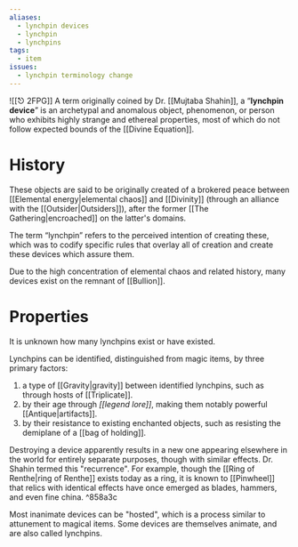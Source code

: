 ```yaml
---
aliases:
  - lynchpin devices
  - lynchpin
  - lynchpins
tags:
  - item
issues:
  - lynchpin terminology change
---
```

![[⎋ 2FPG]]
A term originally coined by Dr. [[Mujtaba Shahin]], a “**lynchpin device**” is an archetypal and anomalous object, phenomenon, or person who exhibits highly strange and ethereal properties, most of which do not follow expected bounds of the [[Divine Equation]].

# History
These objects are said to be originally created of a brokered peace between [[Elemental energy|elemental chaos]] and [[Divinity]] (through an alliance with the [[Outsider|Outsiders]]), after the former [[The Gathering|encroached]] on the latter's domains. 

The term “lynchpin” refers to the perceived intention of creating these, which was to codify specific rules that overlay all of creation and create these devices which assure them.

Due to the high concentration of elemental chaos and related history, many devices exist on the remnant of [[Bullion]]. 

# Properties
It is unknown how many lynchpins exist or have existed.

Lynchpins can be identified, distinguished from magic items, by three primary factors:
1. a type of [[Gravity|gravity]] between identified lynchpins, such as through hosts of [[Triplicate]].
2. by their age through *[[legend lore]]*, making them notably powerful [[Antique|artifacts]].
3. by their resistance to existing enchanted objects, such as resisting the demiplane of a [[bag of holding]].

Destroying a device apparently results in a new one appearing elsewhere in the world for entirely separate purposes, though with similar effects. Dr. Shahin termed this "recurrence". For example, though the [[Ring of Renthe|ring of Renthe]] exists today as a ring, it is known to [[Pinwheel]] that relics with identical effects have once emerged as blades, hammers, and even fine china. ^858a3c

Most inanimate devices can be "hosted", which is a process similar to attunement to magical items. Some devices are themselves animate, and are also called lynchpins.